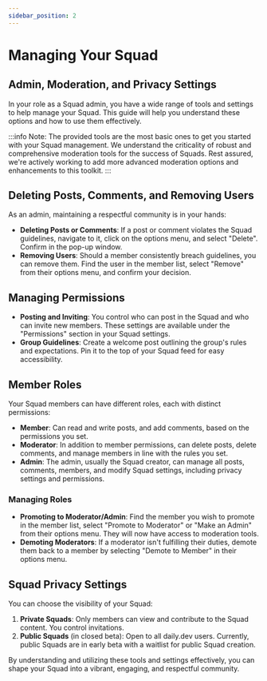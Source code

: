 ```yaml
---
sidebar_position: 2
---
```


# Managing Your Squad

## Admin, Moderation, and Privacy Settings

In your role as a Squad admin, you have a wide range of tools and settings to help manage your Squad. This guide will help you understand these options and how to use them effectively.

:::info
Note: The provided tools are the most basic ones to get you started with your Squad management. We understand the criticality of robust and comprehensive moderation tools for the success of Squads. Rest assured, we're actively working to add more advanced moderation options and enhancements to this toolkit.
:::

## Deleting Posts, Comments, and Removing Users
As an admin, maintaining a respectful community is in your hands:
* **Deleting Posts or Comments**: If a post or comment violates the Squad guidelines, navigate to it, click on the options menu, and select "Delete". Confirm in the pop-up window.
* **Removing Users**: Should a member consistently breach guidelines, you can remove them. Find the user in the member list, select "Remove" from their options menu, and confirm your decision.

## Managing Permissions

* **Posting and Inviting**: You control who can post in the Squad and who can invite new members. These settings are available under the "Permissions" section in your Squad settings.
* **Group Guidelines**: Create a welcome post outlining the group's rules and expectations. Pin it to the top of your Squad feed for easy accessibility.

## Member Roles

Your Squad members can have different roles, each with distinct permissions:

* **Member**: Can read and write posts, and add comments, based on the permissions you set.
* **Moderator**: In addition to member permissions, can delete posts, delete comments, and manage members in line with the rules you set.
* **Admin**: The admin, usually the Squad creator, can manage all posts, comments, members, and modify Squad settings, including privacy settings and permissions.

### Managing Roles
* **Promoting to Moderator/Admin**: Find the member you wish to promote in the member list, select "Promote to Moderator" or "Make an Admin" from their options menu. They will now have access to moderation tools.
* **Demoting Moderators**: If a moderator isn't fulfilling their duties, demote them back to a member by selecting "Demote to Member" in their options menu.

## Squad Privacy Settings
You can choose the visibility of your Squad:

1. **Private Squads**: Only members can view and contribute to the Squad content. You control invitations.
2. **Public Squads** (in closed beta): Open to all daily.dev users. Currently, public Squads are in early beta with a waitlist for public Squad creation.

By understanding and utilizing these tools and settings effectively, you can shape your Squad into a vibrant, engaging, and respectful community. 